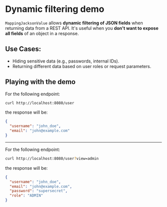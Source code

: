 # Dynamic filtering demo

`MappingJacksonValue` allows **dynamic filtering of JSON fields** when returning data from a REST API. It's useful when you **don't want to expose all fields** of an object in a response.

## Use Cases:

- Hiding sensitive data (e.g., passwords, internal IDs).
- Returning different data based on user roles or request parameters.

## Playing with the demo

For the following endpoint:

```bash
curl http://localhost:8080/user
```

the response will be:

```json
{
  "username": "john_doe",
  "email": "john@example.com"
}
```

---

For the following endpoint:

```bash
curl http://localhost:8080/user?view=admin
```

the response will be:

```json
{
  "username": "john_doe",
  "email": "john@example.com",
  "password": "supersecret",
  "role": "ADMIN"
}
```
